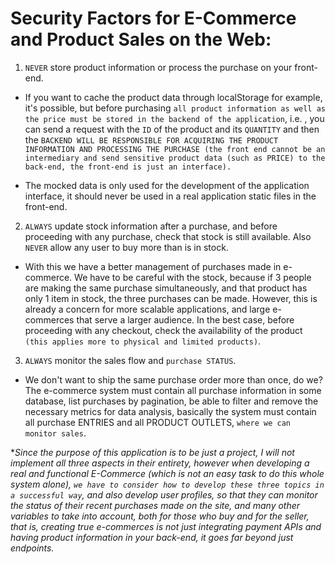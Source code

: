# Security Factors for E-Commerce and Product Sales on the Web:

1. `NEVER` store product information or process the purchase on your front-end.

 - If you want to cache the product data through localStorage for example, it's possible, but before purchasing `all product information as well as the price must be stored in the backend of the application`, i.e. , you can send a request with the `ID` of the product and its `QUANTITY` and then the `BACKEND WILL BE RESPONSIBLE FOR ACQUIRING THE PRODUCT INFORMATION AND PROCESSING THE PURCHASE (the front end cannot be an intermediary and send sensitive product data (such as PRICE) to the back-end, the front-end is just an interface).`

 - The mocked data is only used for the development of the application interface, it should never be used in a real application static files in the front-end.

2. `ALWAYS` update stock information after a purchase, and before proceeding with any purchase, check that stock is still available. Also `NEVER` allow any user to buy more than is in stock.

 - With this we have a better management of purchases made in e-commerce. We have to be careful with the stock, because if 3 people are making the same purchase simultaneously, and that product has only 1 item in stock, the three purchases can be made. However, this is already a concern for more scalable applications, and large e-commerces that serve a larger audience. In the best case, before proceeding with any checkout, check the availability of the product `(this applies more to physical and limited products)`.

 3. `ALWAYS` monitor the sales flow and `purchase STATUS`.

- We don't want to ship the same purchase order more than once, do we? The e-commerce system must contain all purchase information in some database, list purchases by pagination, be able to filter and remove the necessary metrics for data analysis, basically the system must contain all purchase ENTRIES and all PRODUCT OUTLETS, `where we can monitor sales`.

*<i>Since the purpose of this application is to be just a project, I will not implement all three aspects in their entirety, however when developing a real and functional E-Commerce (which is not an easy task to do this whole system alone), `we have to consider how to develop these three topics in a successful way`, and also develop user profiles, so that they can monitor the status of their recent purchases made on the site, and many other variables to take into account, both for those who buy and for the seller, that is, creating true e-commerces is not just integrating payment APIs and having product information in your back-end, it goes far beyond just endpoints.</i>
